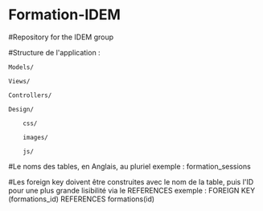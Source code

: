 # Formation-IDEM
#Repository for the IDEM group

#Structure de l'application :

	Models/
	
	Views/
	
	Controllers/
	
	Design/
		
		css/
		
		images/
			
		js/

#Le noms des tables, en Anglais, au pluriel
exemple : formation_sessions

#Les foreign key doivent être construites avec le nom de la table, puis l'ID
pour une plus grande lisibilité via le REFERENCES
exemple : FOREIGN KEY (formations_id) REFERENCES formations(id)
